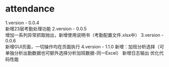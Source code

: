 # attendance
1.version - 0.0.4\
    新增23层考勤处理功能
2.version - 0.0.5\
    增加一系列异常抓取抛出，新增使用说明书（考勤配置文件.xlsx中）
3.version - 0.0.6\
    新增GUI页面，一切操作均在页面执行
4.version - 1.1.0
    新增：加班分析选择（可单独分析出勤数据也可额外选择分析加班数据-同一Excel）
    新增日志输出
    优化代码性能
